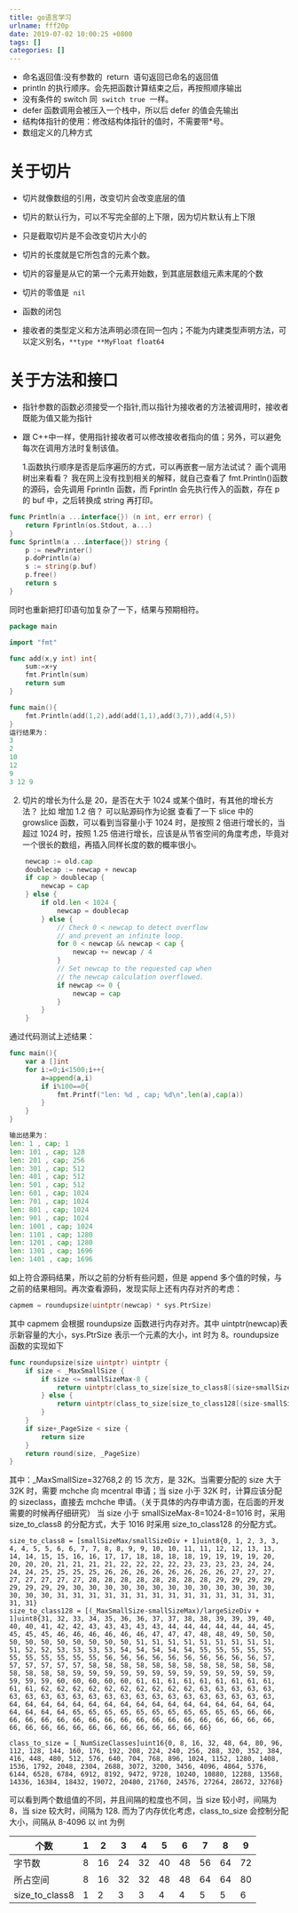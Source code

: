 ```yaml
---
title: go语言学习
urlname: fff20p
date: 2019-07-02 10:00:25 +0800
tags: []
categories: []
---
```


- 命名返回值:没有参数的  return  语句返回已命名的返回值
- println 的执行顺序。会先把函数计算结束之后，再按照顺序输出
- 没有条件的 switch 同  `switch true`  一样。
- defer 函数调用会被压入一个栈中，所以后 defer 的值会先输出
- 结构体指针的使用：修改结构体指针的值时，不需要带\*号。
- 数组定义的几种方式

# 关于切片

- 切片就像数组的引用，改变切片会改变底层的值
- 切片的默认行为，可以不写完全部的上下限，因为切片默认有上下限
- 只是截取切片是不会改变切片大小的

- 切片的长度就是它所包含的元素个数。
- 切片的容量是从它的第一个元素开始数，到其底层数组元素末尾的个数
- 切片的零值是  `nil`

- 函数的闭包
- 接收者的类型定义和方法声明必须在同一包内；不能为内建类型声明方法，可以定义别名，`**type **MyFloat float64 `

# 关于方法和接口

- 指针参数的函数必须接受一个指针,而以指针为接收者的方法被调用时，接收者既能为值又能为指针
- 跟 C++中一样，使用指针接收者可以修改接收者指向的值；另外，可以避免每次在调用方法时复制该值。

  1.函数执行顺序是否是后序遍历的方式，可以再嵌套一层方法试试？ 画个调用树出来看看？
  我在网上没有找到相关的解释，就自己查看了 fmt.Println()函数的源码，会先调用 Fprintln 函数，而 Fprintln 会先执行传入的函数，存在 p 的 buf 中，之后转换成 string 再打印。

```go
func Println(a ...interface{}) (n int, err error) {
	return Fprintln(os.Stdout, a...)
}
func Sprintln(a ...interface{}) string {
	p := newPrinter()
	p.doPrintln(a)
	s := string(p.buf)
	p.free()
	return s
}
```

同时也重新把打印语句加复杂了一下，结果与预期相符。

```go
package main

import "fmt"

func add(x,y int) int{
	sum:=x+y
	fmt.Println(sum)
	return sum
}

func main(){
	fmt.Println(add(1,2),add(add(1,1),add(3,7)),add(4,5))
}
运行结果为：
3
2
10
12
9
3 12 9
```

2. 切片的增长为什么是 20，是否在大于 1024 或某个值时，有其他的增长方法？ 比如 增加 1.2 倍？ 可以贴源码作为论据
   查看了一下 slice 中的 growslice 函数，可以看到当容量小于 1024 时，是按照 2 倍进行增长的，当超过 1024 时，按照 1.25 倍进行增长，应该是从节省空间的角度考虑，毕竟对一个很长的数组，再插入同样长度的数的概率很小。

```go
	newcap := old.cap
	doublecap := newcap + newcap
	if cap > doublecap {
		newcap = cap
	} else {
		if old.len < 1024 {
			newcap = doublecap
		} else {
			// Check 0 < newcap to detect overflow
			// and prevent an infinite loop.
			for 0 < newcap && newcap < cap {
				newcap += newcap / 4
			}
			// Set newcap to the requested cap when
			// the newcap calculation overflowed.
			if newcap <= 0 {
				newcap = cap
			}
		}
	}
```

通过代码测试上述结果：

```go
func main(){
	var a []int
	for i:=0;i<1500;i++{
		a=append(a,i)
		if i%100==0{
			fmt.Printf("len: %d , cap; %d\n",len(a),cap(a))
		}
	}
}

输出结果为：
len: 1 , cap; 1
len: 101 , cap; 128
len: 201 , cap; 256
len: 301 , cap; 512
len: 401 , cap; 512
len: 501 , cap; 512
len: 601 , cap; 1024
len: 701 , cap; 1024
len: 801 , cap; 1024
len: 901 , cap; 1024
len: 1001 , cap; 1024
len: 1101 , cap; 1280
len: 1201 , cap; 1280
len: 1301 , cap; 1696
len: 1401 , cap; 1696
```

如上符合源码结果，所以之前的分析有些问题，但是 append 多个值的时候，与之前的结果相同。再次查看源码，发现实际上还有内存对齐的考虑：

```go
capmem = roundupsize(uintptr(newcap) * sys.PtrSize)
```

其中 capmem 会根据 roundupsize 函数进行内存对齐。其中 uintptr(newcap)表示新容量的大小，sys.PtrSize 表示一个元素的大小，int 时为 8。roundupsize 函数的实现如下

```go
func roundupsize(size uintptr) uintptr {
	if size < _MaxSmallSize {
		if size <= smallSizeMax-8 {
			return uintptr(class_to_size[size_to_class8[(size+smallSizeDiv-1)/smallSizeDiv]])
		} else {
			return uintptr(class_to_size[size_to_class128[(size-smallSizeMax+largeSizeDiv-1)/largeSizeDiv]])
		}
	}
	if size+_PageSize < size {
		return size
	}
	return round(size, _PageSize)
}
```

其中：\_MaxSmallSize=32768,2 的 15 次方，是 32K。当需要分配的 size 大于 32K 时，需要 mchche 向 mcentral 申请；当 size 小于 32K 时，计算应该分配的 sizeclass，直接去 mchche 申请。（关于具体的内存申请方面，在后面的开发需要的时候再仔细研究）
当 size 小于 smallSizeMax-8=1024-8=1016 时，采用 size_to_class8 的分配方式，大于 1016 时采用 size_to_class128 的分配方式。

```
size_to_class8 = [smallSizeMax/smallSizeDiv + 1]uint8{0, 1, 2, 3, 3, 4, 4, 5, 5, 6, 6, 7, 7, 8, 8, 9, 9, 10, 10, 11, 11, 12, 12, 13, 13, 14, 14, 15, 15, 16, 16, 17, 17, 18, 18, 18, 18, 19, 19, 19, 19, 20, 20, 20, 20, 21, 21, 21, 21, 22, 22, 22, 22, 23, 23, 23, 23, 24, 24, 24, 24, 25, 25, 25, 25, 26, 26, 26, 26, 26, 26, 26, 26, 27, 27, 27, 27, 27, 27, 27, 27, 28, 28, 28, 28, 28, 28, 28, 28, 29, 29, 29, 29, 29, 29, 29, 29, 30, 30, 30, 30, 30, 30, 30, 30, 30, 30, 30, 30, 30, 30, 30, 30, 31, 31, 31, 31, 31, 31, 31, 31, 31, 31, 31, 31, 31, 31, 31, 31}
size_to_class128 = [(_MaxSmallSize-smallSizeMax)/largeSizeDiv + 1]uint8{31, 32, 33, 34, 35, 36, 36, 37, 37, 38, 38, 39, 39, 39, 40, 40, 40, 41, 42, 42, 43, 43, 43, 43, 43, 44, 44, 44, 44, 44, 44, 45, 45, 45, 45, 46, 46, 46, 46, 46, 46, 47, 47, 47, 48, 48, 49, 50, 50, 50, 50, 50, 50, 50, 50, 50, 50, 51, 51, 51, 51, 51, 51, 51, 51, 51, 51, 52, 52, 53, 53, 53, 53, 54, 54, 54, 54, 54, 55, 55, 55, 55, 55, 55, 55, 55, 55, 55, 55, 56, 56, 56, 56, 56, 56, 56, 56, 56, 56, 57, 57, 57, 57, 57, 57, 58, 58, 58, 58, 58, 58, 58, 58, 58, 58, 58, 58, 58, 58, 58, 58, 59, 59, 59, 59, 59, 59, 59, 59, 59, 59, 59, 59, 59, 59, 59, 59, 60, 60, 60, 60, 60, 61, 61, 61, 61, 61, 61, 61, 61, 61, 61, 61, 62, 62, 62, 62, 62, 62, 62, 62, 62, 62, 63, 63, 63, 63, 63, 63, 63, 63, 63, 63, 63, 63, 63, 63, 63, 63, 63, 63, 63, 63, 63, 63, 64, 64, 64, 64, 64, 64, 64, 64, 64, 64, 64, 64, 64, 64, 64, 64, 64, 64, 64, 64, 64, 65, 65, 65, 65, 65, 65, 65, 65, 65, 65, 65, 66, 66, 66, 66, 66, 66, 66, 66, 66, 66, 66, 66, 66, 66, 66, 66, 66, 66, 66, 66, 66, 66, 66, 66, 66, 66, 66, 66, 66, 66, 66, 66}

class_to_size = [_NumSizeClasses]uint16{0, 8, 16, 32, 48, 64, 80, 96, 112, 128, 144, 160, 176, 192, 208, 224, 240, 256, 288, 320, 352, 384, 416, 448, 480, 512, 576, 640, 704, 768, 896, 1024, 1152, 1280, 1408, 1536, 1792, 2048, 2304, 2688, 3072, 3200, 3456, 4096, 4864, 5376, 6144, 6528, 6784, 6912, 8192, 9472, 9728, 10240, 10880, 12288, 13568, 14336, 16384, 18432, 19072, 20480, 21760, 24576, 27264, 28672, 32768}
```

可以看到两个数组值的不同，并且间隔的粒度也不同，当 size 较小时，间隔为 8，当 size 较大时，间隔为 128.
而为了内存优化考虑，class_to_size 会控制分配大小，间隔从 8-4096
以 int 为例

| 个数           | 1   | 2   | 3   | 4   | 5   | 6   | 7   | 8   | 9   |
| -------------- | --- | --- | --- | --- | --- | --- | --- | --- | --- |
| 字节数         | 8   | 16  | 24  | 32  | 40  | 48  | 56  | 64  | 72  |
| 所占空间       | 8   | 16  | 32  | 32  | 48  | 48  | 64  | 64  | 80  |
| size_to_class8 | 1   | 2   | 3   | 3   | 4   | 4   | 5   | 5   | 6   |
